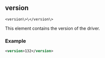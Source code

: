 
## version

`<version\>\</version\>
`

This element contains the version of the driver.


### Example

```xml
<version>132</version>
```



